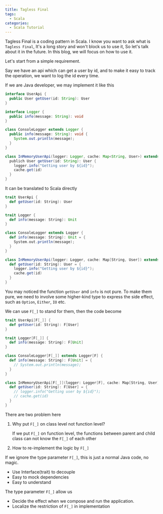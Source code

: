 ```yaml
---
title: Tagless Final
tags:
  - Scala
categories:
  - Scala Tutorial
---
```


Tagless Final is a coding pattern in Scala. 
I know you want to ask what is `Tagless Final`, It's a long story and won't block us to use it,
So let's talk about it in the future.
In this blog, we will focus on how to use it.

Let's start from a simple requirement. 

Say we have an api which can get a user by id, and to make it easy to track the operation, we want to log the id every time.

If we are Java developer, we may implement it like this

```java
interface UserApi {
  public User getUser(id: String): User
}

interface Logger {
  public info(message: String): void
}

class ConsoleLogger extends Logger {
  public info(message: String): void {
    System.out.println(message);
  }
}

class InMemoryUserApi(logger: Logger, cache: Map<String, User>) extends UserApi {
  publich User getUser(id: String): User {
    logger.info("Getting user by ${id}");
    cache.get(id)
  }
}
```

It can be translated to Scala directly

```scala
trait UserApi {
  def getUser(id: String): User
}

trait Logger {
  def info(message: String): Unit
}

class ConsoleLogger extends Logger {
  def info(message: String): Unit = {
    System.out.println(message);
  }
}

class InMemoryUserApi(logger: Logger, cache: Map[String, User]) extends UserApi {
  def getUser(id: String): User = {
    logger.info("Getting user by ${id}");
    cache.get(id)
  }
}
```

You may noticed the function `getUser` and `info` is not pure. 
To make them pure, we need to involve some higher-kind type to express the side effect, such as `Option`, `Either`, `IO` etc.

We can use `F[_]` to stand for them, then the code become

```scala
trait UserApi[F[_]] {
  def getUser(id: String): F[User]
}

trait Logger[F[_]] {
  def info(message: String): F[Unit]
}

class ConsoleLogger[F[_]] extends Logger[F] {
  def info(message: String): F[Unit] = {
    // System.out.println(message);
  }
}

class InMemoryUserApi[F[_]](logger: Logger[F], cache: Map[String, User]) extends UserApi[F] {
  def getUser(id: String): F[User] = {
    // logger.info("Getting user by ${id}");
    // cache.get(id)
  }
}
```

There are two problem here

1. Why put `F[_]` on class level not function level?

   If we put `F[_]` on function level, the functions between parent and child class can not know the `F[_]` of each other

2. How to re-implement the logic by `F[_]`

If we ignore the type parameter `F[_]`, this is just a normal Java code, no magic.

* Use Interface(trait) to decouple
* Easy to mock dependencies
* Easy to understand

The type parameter `F[_]` allow us 
* Decide the effect when we compose and run the application.
* Localize the restriction of `F[_]` in implementation
